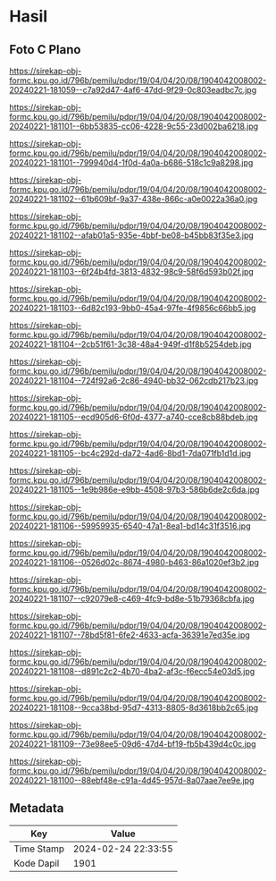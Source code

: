 # Hasil

## Foto C Plano

https://sirekap-obj-formc.kpu.go.id/796b/pemilu/pdpr/19/04/04/20/08/1904042008002-20240221-181059--c7a92d47-4af6-47dd-9f29-0c803eadbc7c.jpg

https://sirekap-obj-formc.kpu.go.id/796b/pemilu/pdpr/19/04/04/20/08/1904042008002-20240221-181101--6bb53835-cc06-4228-9c55-23d002ba6218.jpg

https://sirekap-obj-formc.kpu.go.id/796b/pemilu/pdpr/19/04/04/20/08/1904042008002-20240221-181101--799940d4-1f0d-4a0a-b686-518c1c9a8298.jpg

https://sirekap-obj-formc.kpu.go.id/796b/pemilu/pdpr/19/04/04/20/08/1904042008002-20240221-181102--61b609bf-9a37-438e-866c-a0e0022a36a0.jpg

https://sirekap-obj-formc.kpu.go.id/796b/pemilu/pdpr/19/04/04/20/08/1904042008002-20240221-181102--afab01a5-935e-4bbf-be08-b45bb83f35e3.jpg

https://sirekap-obj-formc.kpu.go.id/796b/pemilu/pdpr/19/04/04/20/08/1904042008002-20240221-181103--6f24b4fd-3813-4832-98c9-58f6d593b02f.jpg

https://sirekap-obj-formc.kpu.go.id/796b/pemilu/pdpr/19/04/04/20/08/1904042008002-20240221-181103--6d82c193-9bb0-45a4-97fe-4f9856c66bb5.jpg

https://sirekap-obj-formc.kpu.go.id/796b/pemilu/pdpr/19/04/04/20/08/1904042008002-20240221-181104--2cb51f61-3c38-48a4-949f-d1f8b5254deb.jpg

https://sirekap-obj-formc.kpu.go.id/796b/pemilu/pdpr/19/04/04/20/08/1904042008002-20240221-181104--724f92a6-2c86-4940-bb32-062cdb217b23.jpg

https://sirekap-obj-formc.kpu.go.id/796b/pemilu/pdpr/19/04/04/20/08/1904042008002-20240221-181105--ecd905d6-6f0d-4377-a740-cce8cb88bdeb.jpg

https://sirekap-obj-formc.kpu.go.id/796b/pemilu/pdpr/19/04/04/20/08/1904042008002-20240221-181105--bc4c292d-da72-4ad6-8bd1-7da071fb1d1d.jpg

https://sirekap-obj-formc.kpu.go.id/796b/pemilu/pdpr/19/04/04/20/08/1904042008002-20240221-181105--1e9b986e-e9bb-4508-97b3-586b6de2c6da.jpg

https://sirekap-obj-formc.kpu.go.id/796b/pemilu/pdpr/19/04/04/20/08/1904042008002-20240221-181106--59959935-6540-47a1-8ea1-bd14c31f3516.jpg

https://sirekap-obj-formc.kpu.go.id/796b/pemilu/pdpr/19/04/04/20/08/1904042008002-20240221-181106--0526d02c-8674-4980-b463-86a1020ef3b2.jpg

https://sirekap-obj-formc.kpu.go.id/796b/pemilu/pdpr/19/04/04/20/08/1904042008002-20240221-181107--c92079e8-c469-4fc9-bd8e-51b79368cbfa.jpg

https://sirekap-obj-formc.kpu.go.id/796b/pemilu/pdpr/19/04/04/20/08/1904042008002-20240221-181107--78bd5f81-6fe2-4633-acfa-36391e7ed35e.jpg

https://sirekap-obj-formc.kpu.go.id/796b/pemilu/pdpr/19/04/04/20/08/1904042008002-20240221-181108--d891c2c2-4b70-4ba2-af3c-f6ecc54e03d5.jpg

https://sirekap-obj-formc.kpu.go.id/796b/pemilu/pdpr/19/04/04/20/08/1904042008002-20240221-181108--9cca38bd-95d7-4313-8805-8d3618bb2c65.jpg

https://sirekap-obj-formc.kpu.go.id/796b/pemilu/pdpr/19/04/04/20/08/1904042008002-20240221-181109--73e98ee5-09d6-47d4-bf19-fb5b439d4c0c.jpg

https://sirekap-obj-formc.kpu.go.id/796b/pemilu/pdpr/19/04/04/20/08/1904042008002-20240221-181100--88ebf48e-c91a-4d45-957d-8a07aae7ee9e.jpg


## Metadata

| Key        | Value               |
| ---------- | ------------------- |
| Time Stamp | 2024-02-24 22:33:55 |
| Kode Dapil | 1901                |




